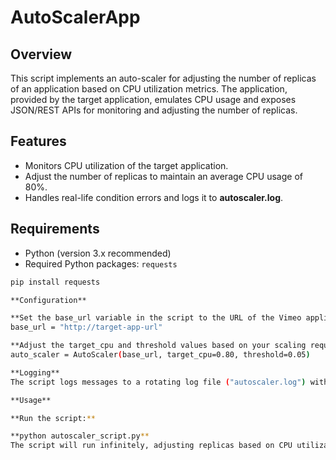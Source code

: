 # AutoScalerApp

## Overview

This script implements an auto-scaler for adjusting the number of replicas of an application based on CPU utilization metrics. The application, provided by the target application, emulates CPU usage and exposes JSON/REST APIs for monitoring and adjusting the number of replicas.

## Features

- Monitors CPU utilization of the target application.
- Adjust the number of replicas to maintain an average CPU usage of 80%.
- Handles real-life condition errors and logs it to **autoscaler.log**.

## Requirements

- Python (version 3.x recommended)
- Required Python packages: `requests`

```bash
pip install requests

**Configuration**

**Set the base_url variable in the script to the URL of the Vimeo application.**
base_url = "http://target-app-url"

**Adjust the target_cpu and threshold values based on your scaling requirements.**
auto_scaler = AutoScaler(base_url, target_cpu=0.80, threshold=0.05)

**Logging**
The script logs messages to a rotating log file ("autoscaler.log") with a maximum size of 10 MB and keeps 3 backup files.

**Usage**

**Run the script:**

**python autoscaler_script.py**
The script will run infinitely, adjusting replicas based on CPU utilization every 60 seconds. Terminate the script using Ctrl + C (in Windows and Linux) & Cmd + C (in Mac).
